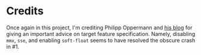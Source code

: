# Credits
Once again in this project, I'm crediting Philipp Oppermann and
[his blog](https://os.phil-opp.com/minimal-rust-kernel) for giving an important advice
on target feature specification. Namely, disabling `mmx`, `sse`, and enabling `soft-float`
seems to have resolved the obscure crash in #1.
